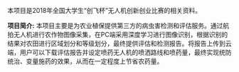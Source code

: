 本项目是2018年全国大学生“创飞杯”无人机创新创业比赛的相关资料。

**项目简介:** 本项目主要是为农业植保提供第三方的病虫害检测和评估服务。通过航拍无人机进行农作物图像采集，在PC端采用深度学习进行图像识别，根据识别的结果对农田进行区域划分和等级划分，最终提供评估和检测报告。将报告上传到云端，用户可以下载评估报告并设定喷药无人机的喷洒路线和喷药量，最终实现统防统治、变量施药的效果，从而在一定程度上节省农药量。